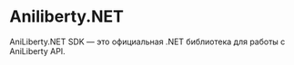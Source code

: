# Aniliberty.NET
AniLiberty.NET SDK  — это официальная .NET библиотека для работы с AniLiberty API.
